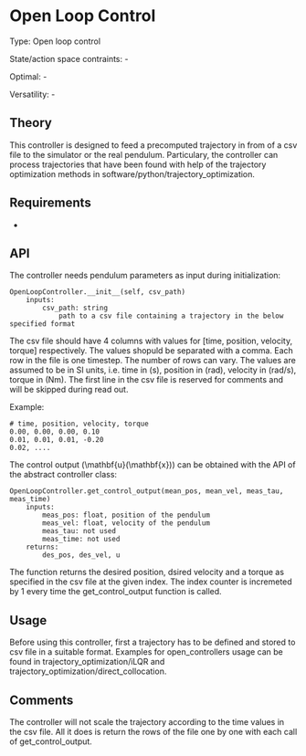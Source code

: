 #  Open Loop Control #

Type: Open loop control

State/action space contraints: -

Optimal: -

Versatility: -

## Theory #

This controller is designed to feed a precomputed trajectory
 in from of a csv file to the simulator or the real pendulum. Particulary, the controller can process trajectories that have been found with help of the trajectory optimization methods in software/python/trajectory_optimization.

## Requirements #

-

## API

The controller needs pendulum parameters as input during initialization:

    OpenLoopController.__init__(self, csv_path)
        inputs:
            csv_path: string
                path to a csv file containing a trajectory in the below specified format

The csv file should have 4 columns with values for [time, position, velocity, torque] respectively. The values shopuld be separated with a comma. Each row in the file is one timestep. The number of rows can vary.
The values are assumed to be in SI units, i.e. time in \(s\), position in \(rad\), velocity in \(rad/s\), torque in \(Nm\).
The first line in the csv file is reserved for comments and will be skipped during read out.

Example:

    # time, position, velocity, torque
    0.00, 0.00, 0.00, 0.10
    0.01, 0.01, 0.01, -0.20
    0.02, ....

The control output \(\mathbf{u}(\mathbf{x})\) can be obtained with the API of the abstract controller class:

    OpenLoopController.get_control_output(mean_pos, mean_vel, meas_tau, meas_time)
        inputs:
            meas_pos: float, position of the pendulum
            meas_vel: float, velocity of the pendulum
            meas_tau: not used
            meas_time: not used
        returns:
            des_pos, des_vel, u

The function returns the desired position, dsired velocity and a torque as specified in the csv file at the given index. The index counter is incremeted by 1 every time the get_control_output function is called.

## Usage #

Before using this controller, first a trajectory has to be defined
and stored to csv file in a suitable format. Examples for open_controllers usage can be found in trajectory_optimization/iLQR and trajectory_optimization/direct_collocation.

## Comments

The controller will not scale the trajectory according to the time values in the csv file. All it does is return the rows of the file one by one with each call of get_control_output.

